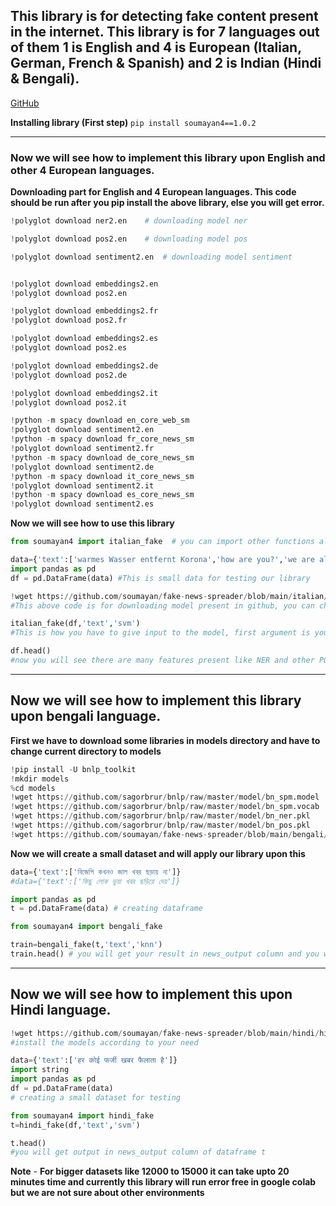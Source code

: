 ## This library is for detecting fake content present in the internet. This library is for 7 languages out of them 1 is English and 4 is European (Italian, German, French & Spanish) and 2 is Indian (Hindi & Bengali).

[GitHub](https://github.com/soumayan/fake-news-detection "You can find models in this link")

**Installing library (First step)**
`pip install soumayan4==1.0.2`

***
### Now we will see how to implement this library upon English and other 4 European languages.

**Downloading part for English and 4 European languages. This code should be run after you pip install the above library, else you will get error.**

```python
!polyglot download ner2.en    # downloading model ner

!polyglot download pos2.en    # downloading model pos

!polyglot download sentiment2.en  # downloading model sentiment


!polyglot download embeddings2.en
!polyglot download pos2.en

!polyglot download embeddings2.fr
!polyglot download pos2.fr

!polyglot download embeddings2.es
!polyglot download pos2.es

!polyglot download embeddings2.de
!polyglot download pos2.de

!polyglot download embeddings2.it
!polyglot download pos2.it

!python -m spacy download en_core_web_sm
!polyglot download sentiment2.en
!python -m spacy download fr_core_news_sm
!polyglot download sentiment2.fr
!python -m spacy download de_core_news_sm
!polyglot download sentiment2.de
!python -m spacy download it_core_news_sm
!polyglot download sentiment2.it
!python -m spacy download es_core_news_sm
!polyglot download sentiment2.es
```

**Now we will see how to use this library**

```python
from soumayan4 import italian_fake  # you can import other functions also like german_fake

data={'text':['warmes Wasser entfernt Korona','how are you?','we are all fine']}
import pandas as pd
df = pd.DataFrame(data) #This is small data for testing our library

!wget https://github.com/soumayan/fake-news-spreader/blob/main/italian/italian_model_svm.sav?raw=true
#This above code is for downloading model present in github, you can change language and model name to use different types of model and languages

italian_fake(df,'text','svm')
#This is how you have to give input to the model, first argument is your dataframe name, second argument is attribute name upon which you want to apply this library, here it is text. Third one is the model name, here model name should be same what you have downloaded before using wget

df.head()
#now you will see there are many features present like NER and other POS with news_output column. If news_output is 0 then it is real else content is fake
```
***
## Now we will see how to implement this library upon bengali language.

**First we have to download some libraries in models directory and have to change current directory to models**

```python
!pip install -U bnlp_toolkit
!mkdir models
%cd models
!wget https://github.com/sagorbrur/bnlp/raw/master/model/bn_spm.model
!wget https://github.com/sagorbrur/bnlp/raw/master/model/bn_spm.vocab
!wget https://github.com/sagorbrur/bnlp/raw/master/model/bn_ner.pkl
!wget https://github.com/sagorbrur/bnlp/raw/master/model/bn_pos.pkl
!wget https://github.com/soumayan/fake-news-spreader/blob/main/bengali/bengali_model_knn.sav?raw=true
```
**Now we will create a small dataset and will apply our library upon this**

```python
data={'text':['বিজেপি কখনও জাল খবর ছড়ায় না']}
#data={'text':['কিছু লোক ভুয়া খবর ছড়িয়ে দেয়']}

import pandas as pd
t = pd.DataFrame(data) # creating dataframe

from soumayan4 import bengali_fake

train=bengali_fake(t,'text','knn')
train.head() # you will get your result in news_output column and you will also get some additional features like NER and POS.
```
***
## Now we will see how to implement this upon Hindi language.

```python
!wget https://github.com/soumayan/fake-news-spreader/blob/main/hindi/hindi_model_svm.sav?raw=true 
#install the models according to your need

data={'text':['हर कोई फर्जी खबर फैलाता है']}
import string
import pandas as pd
df = pd.DataFrame(data) 
# creating a small dataset for testing

from soumayan4 import hindi_fake
t=hindi_fake(df,'text','svm')

t.head()
#you will get output in news_output column of dataframe t

```

**Note**  - **For bigger datasets like 12000 to 15000 it can take upto 20 minutes time and currently this library will run error free in google colab but we are not sure about other environments** 